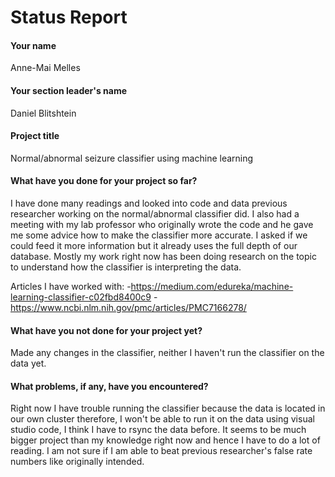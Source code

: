 # Status Report

#### Your name

Anne-Mai Melles

#### Your section leader's name

Daniel Blitshtein

#### Project title

Normal/abnormal seizure classifier using machine learning


#### What have you done for your project so far?

I have done many readings and looked into code and data previous researcher working on the normal/abnormal classifier did. I also had a meeting with my lab professor who originally wrote the code and he gave me some advice how to make the classifier more accurate. I asked if we could feed it more information but it already uses the full depth of our database. Mostly my work right now has been doing research on the topic to understand how the classifier is interpreting the data.

Articles I have worked with:
-https://medium.com/edureka/machine-learning-classifier-c02fbd8400c9
-https://www.ncbi.nlm.nih.gov/pmc/articles/PMC7166278/

#### What have you not done for your project yet?

Made any changes in the classifier, neither I haven't run the classifier on the data yet. 

#### What problems, if any, have you encountered?

Right now I have trouble running the classifier because the data is located in our own cluster therefore, I won't be able to run it on the data using visual studio code, I think I have to rsync the data before. It seems to be much bigger project than my knowledge right now and hence I have to do a lot of reading. I am not sure if I am able to beat previous researcher's false rate numbers like originally intended.
